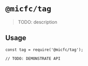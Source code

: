 # `@micfc/tag`

> TODO: description

## Usage

```
const tag = require('@micfc/tag');

// TODO: DEMONSTRATE API
```
